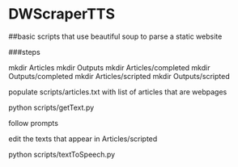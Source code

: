 # DWScraperTTS

##basic scripts that use beautiful soup to parse a static website

###steps

mkdir Articles
mkdir Outputs
mkdir Articles/completed
mkdir Outputs/completed
mkdir Articles/scripted
mkdir Outputs/scripted


populate scripts/articles.txt with list of articles that are webpages

python scripts/getText.py

follow prompts

edit the texts that appear in Articles/scripted

python scripts/textToSpeech.py
